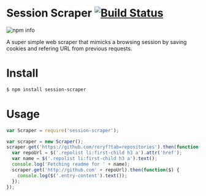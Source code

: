 # Session Scraper [![Build Status](https://secure.travis-ci.org/roryf/session-scraper.png)](http://travis-ci.org/roryf/session-scraper)

![npm info](https://nodei.co/npm/session-scraper.png?compact=true)

A super simple web scraper that mimicks a browsing session by saving cookies and refering URL from previous requests.

# Install

```sh
$ npm install session-scraper
```

# Usage

```js
var Scraper = require('session-scraper');

var scraper = new Scraper();
scraper.get('https://github.com/roryf?tab=repositories').then(function($) {
  var repoUrl = $('.repolist li:first-child h3 a').attr('href');
  var name = $('.repolist li:first-child h3 a').text();
  console.log('Fetching readme for ' + name);
  scraper.get('http://github.com' + repoUrl).then(function($) {
    console.log($('.entry-content').text());
  });
});
```
